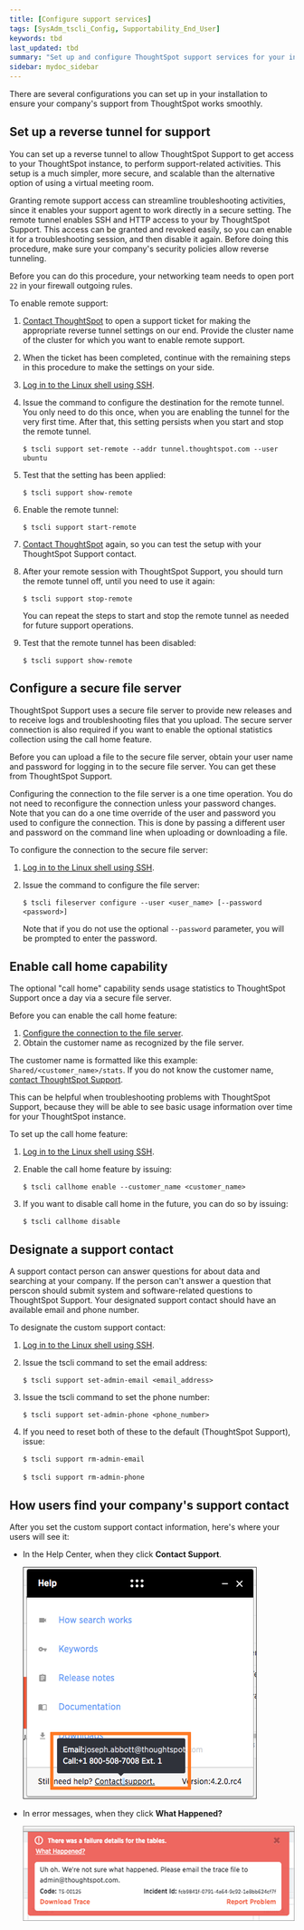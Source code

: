 ```yaml
---
title: [Configure support services]
tags: [SysAdm_tscli_Config, Supportability_End_User]
keywords: tbd
last_updated: tbd
summary: "Set up and configure ThoughtSpot support services for your installation."
sidebar: mydoc_sidebar
---
```


There are several configurations you can set up in your installation to ensure your company's support from ThoughtSpot works smoothly.

## Set up a reverse tunnel for support

You can set up a reverse tunnel to allow ThoughtSpot Support to get access to your ThoughtSpot instance, to perform support-related activities. This setup is a much simpler, more secure, and scalable than the alternative option of using a virtual meeting room.

Granting remote support access can streamline troubleshooting activities, since it enables your support agent to work directly in a secure setting. The remote tunnel enables SSH and HTTP access to your by ThoughtSpot Support. This access can be granted and revoked easily, so you can enable it for a troubleshooting session, and then disable it again. Before doing this procedure, make sure your company's security policies allow reverse tunneling.

Before you can do this procedure, your networking team needs to open port `22` in your firewall outgoing rules.

To enable remote support:

1. [Contact ThoughtSpot](../misc/contact.html#) to open a support ticket for making the appropriate reverse tunnel settings on our end. Provide the cluster name of the cluster for which you want to enable remote support.
2. When the ticket has been completed, continue with the remaining steps in this procedure to make the settings on your side.
3. [Log in to the Linux shell using SSH](logins.html#ssh-to-the-appliance).
4. Issue the command to configure the destination for the remote tunnel. You only need to do this once, when you are enabling the tunnel for the very first time. After that, this setting persists when you start and stop the remote tunnel.

    ```
    $ tscli support set-remote --addr tunnel.thoughtspot.com --user ubuntu
    ```

5. Test that the setting has been applied:

    ```
    $ tscli support show-remote
    ```

6. Enable the remote tunnel:

    ```
    $ tscli support start-remote
    ```

7. [Contact ThoughtSpot](../misc/contact.html#) again, so you can test the setup with your ThoughtSpot Support contact.
8. After your remote session with ThoughtSpot Support, you should turn the remote tunnel off, until you need to use it again:

    ```
    $ tscli support stop-remote
    ```

    You can repeat the steps to start and stop the remote tunnel as needed for future support operations.

9. Test that the remote tunnel has been disabled:

    ```
    $ tscli support show-remote
    ```

## Configure a secure file server

ThoughtSpot Support uses a secure file server to provide new releases and to receive logs and troubleshooting files that you upload. The secure server connection is also required if you want to enable the optional statistics collection using the call home feature.

Before you can upload a file to the secure file server, obtain your user name and password for logging in to the secure file server. You can get these from ThoughtSpot Support.

Configuring the connection to the file server is a one time operation. You do not need to reconfigure the connection unless your password changes. Note that you can do a one time override of the user and password you used to configure the connection. This is done by passing a different user and password on the command line when uploading or downloading a file.

To configure the connection to the secure file server:

1. [Log in to the Linux shell using SSH](logins.html#ssh-to-the-appliance).
2. Issue the command to configure the file server:

    ```
    $ tscli fileserver configure --user <user_name> [--password <password>]
    ```

    Note that if you do not use the optional `--password` parameter, you will be prompted to enter the password.


## Enable call home capability

The optional "call home" capability sends usage statistics to ThoughtSpot Support once a day via a secure file server.

Before you can enable the call home feature:

1.  [Configure the connection to the file server](work-with-ts-support.html#).
2.  Obtain the customer name as recognized by the file server.

The customer name is formatted like this example: `Shared/<customer_name>/stats`. If you do not know the customer name, [contact ThoughtSpot Support](../misc/contact.html#).

This can be helpful when troubleshooting problems with ThoughtSpot Support, because they will be able to see basic usage information over time for your ThoughtSpot instance.

To set up the call home feature:

1. [Log in to the Linux shell using SSH](logins.html#ssh-to-the-appliance).
2. Enable the call home feature by issuing:

    ```
    $ tscli callhome enable --customer_name <customer_name>
    ```

3. If you want to disable call home in the future, you can do so by issuing:

    ```
    $ tscli callhome disable
    ```

## Designate a support contact

A support contact person can answer questions for about data and searching at your company. If the person can't answer a question that perscon should submit  system and software-related questions to ThoughtSpot Support. Your designated support contact should have an available email and phone number.


To designate the custom support contact:

1. [Log in to the Linux shell using SSH](logins.html#ssh-to-the-appliance).
2. Issue the tscli command to set the email address:

    ```
    $ tscli support set-admin-email <email_address>
    ```

3. Issue the tscli command to set the phone number:

    ```
    $ tscli support set-admin-phone <phone_number>
    ```

4. If you need to reset both of these to the default (ThoughtSpot Support), issue:

    ```
    $ tscli support rm-admin-email

    $ tscli support rm-admin-phone
    ```

## How users find your company's support contact

After you set the custom support contact information, here's where your users will see it:

-   In the Help Center, when they click **Contact Support**.

     ![](../../images/help_center_support_contact.png "Help Center support contact")

-   In error messages, when they click **What Happened?**

     ![](../../images/trace_log.png "Error message support contact")

